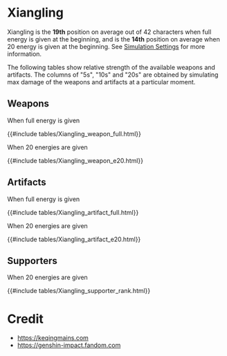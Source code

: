 # Xiangling

Xiangling is the **19th** position on average out of 42
characters when full energy is given at the beginning, and is the
**14th** position on average when 20 energy is given at the
beginning. See [Simulation Settings](./simulation_settings.md) for more
information.

The following tables show relative strength of the available weapons and
artifacts. The columns of "5s", "10s" and "20s" are obtained by
simulating max damage of the weapons and artifacts at a particular
moment.

## Weapons

When full energy is given

{{#include tables/Xiangling_weapon_full.html}}

When 20 energies are given

{{#include tables/Xiangling_weapon_e20.html}}

## Artifacts

When full energy is given

{{#include tables/Xiangling_artifact_full.html}}

When 20 energies are given

{{#include tables/Xiangling_artifact_e20.html}}

## Supporters

When 20 energies are given

{{#include tables/Xiangling_supporter_rank.html}}

# Credit

- <https://keqingmains.com>
- <https://genshin-impact.fandom.com>
